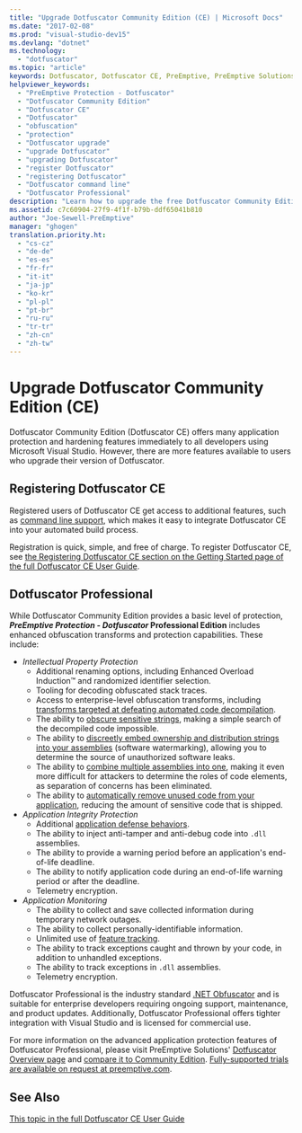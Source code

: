 ```yaml
---
title: "Upgrade Dotfuscator Community Edition (CE) | Microsoft Docs"
ms.date: "2017-02-08"
ms.prod: "visual-studio-dev15"
ms.devlang: "dotnet"
ms.technology: 
  - "dotfuscator"
ms.topic: "article"
keywords: Dotfuscator, Dotfuscator CE, PreEmptive, PreEmptive Solutions, PreEmptive Protection, protection, community edition, obfuscation, .NET, free, Visual Studio 2017, upgrade, command line
helpviewer_keywords: 
  - "PreEmptive Protection - Dotfuscator" 
  - "Dotfuscator Community Edition"
  - "Dotfuscator CE"
  - "Dotfuscator"
  - "obfuscation"
  - "protection"
  - "Dotfuscator upgrade"
  - "upgrade Dotfuscator"
  - "upgrading Dotfuscator"
  - "register Dotfuscator"
  - "registering Dotfuscator"
  - "Dotfuscator command line"
  - "Dotfuscator Professional"
description: "Learn how to upgrade the free Dotfuscator Community Edition included in Visual Studio 2017."
ms.assetid: c7c60904-27f9-4f1f-b79b-ddf65041b810
author: "Joe-Sewell-PreEmptive"
manager: "ghogen"
translation.priority.ht: 
  - "cs-cz"
  - "de-de"
  - "es-es"
  - "fr-fr"
  - "it-it"
  - "ja-jp"
  - "ko-kr"
  - "pl-pl"
  - "pt-br"
  - "ru-ru"
  - "tr-tr"
  - "zh-cn"
  - "zh-tw"
---
```


# Upgrade Dotfuscator Community Edition (CE)

Dotfuscator Community Edition (Dotfuscator CE) offers many application protection and hardening features immediately to all developers using Microsoft Visual Studio.
However, there are more features available to users who upgrade their version of Dotfuscator.

## Registering Dotfuscator CE

Registered users of Dotfuscator CE get access to additional features, such as [command line support][cli], which makes it easy to integrate Dotfuscator CE into your automated build process.

Registration is quick, simple, and free of charge.
To register Dotfuscator CE, see [the Registering Dotfuscator CE section on the Getting Started page of the full Dotfuscator CE User Guide][register-ce].

## Dotfuscator Professional

While Dotfuscator Community Edition provides a basic level of protection, 
***PreEmptive Protection - Dotfuscator* Professional Edition** includes enhanced obfuscation transforms and protection capabilities.
These include:

* *Intellectual Property Protection*
  * Additional renaming options, including Enhanced Overload Induction™ and randomized identifier selection.
  * Tooling for decoding obfuscated stack traces.
  * Access to enterprise-level obfuscation transforms, including [transforms targeted at defeating automated code decompilation][control-flow].
  * The ability to [obscure sensitive strings][string-encryption], making a simple search of the decompiled code impossible.
  * The ability to [discreetly embed ownership and distribution strings into your assemblies][watermarking] (software watermarking), allowing you to determine the source of unauthorized software leaks.
  * The ability to [combine multiple assemblies into one][linking], making it even more difficult for attackers to determine the roles of code elements, as separation of concerns has been eliminated.
  * The ability to [automatically remove unused code from your application][pruning], reducing the amount of sensitive code that is shipped.
* *Application Integrity Protection*
  * Additional [application defense behaviors][check-actions].
  * The ability to inject anti-tamper and anti-debug code into `.dll` assemblies.
  * The ability to provide a warning period before an application's end-of-life deadline.
  * The ability to notify application code during an end-of-life warning period or after the deadline.
  * Telemetry encryption.
* *Application Monitoring*
  * The ability to collect and save collected information during temporary network outages.
  * The ability to collect personally-identifiable information.
  * Unlimited use of [feature tracking][features].
  * The ability to track exceptions caught and thrown by your code, in addition to unhandled exceptions.
  * The ability to track exceptions in `.dll` assemblies.
  * Telemetry encryption.

Dotfuscator Professional is the industry standard [.NET Obfuscator][net-obfuscator] and is suitable for enterprise developers requiring ongoing support, maintenance, and product updates.
Additionally, Dotfuscator Professional offers tighter integration with Visual Studio and is licensed for commercial use.

For more information on the advanced application protection features of Dotfuscator Professional, please visit PreEmptive Solutions' [Dotfuscator Overview page][product-about] and [compare it to Community Edition][product-compare].
[Fully-supported trials are available on request at preemptive.com][eval].

## See Also

[This topic in the full Dotfuscator CE User Guide][full]

<!-- Copyright © 2017 PreEmptive Solutions, LLC -->

[control-flow]: https://www.preemptive.com/products/dotfuscator/features#controlflow
[string-encryption]: https://www.preemptive.com/products/dotfuscator/features#string
[watermarking]: https://www.preemptive.com/products/dotfuscator/features#watermarking
[linking]: https://www.preemptive.com/products/dotfuscator/features#linking
[pruning]: https://www.preemptive.com/products/dotfuscator/features#pruning

[check-actions]: https://www.preemptive.com/images/stories/Dotfuscator/webframe.html#Check%20Actions.html
[features]: https://www.preemptive.com/images/stories/Dotfuscator/webframe.html#Feature_Usage_Tracking_and_the_Feature_Attribute.html

[net-obfuscator]: https://www.preemptive.com/products/dotfuscator/overview
[eval]: https://www.preemptive.com/eval-request

[product-about]: https://www.preemptive.com/products/dotfuscator/overview
[product-compare]: https://www.preemptive.com/products/dotfuscator/compare-editions

[cli]: https://www.preemptive.com/dotfuscator/ce/docs/help/5.27/intro_cli.html
[register-ce]: https://www.preemptive.com/dotfuscator/ce/docs/help/5.27/gui_getstarted.html#register

[full]: https://www.preemptive.com/dotfuscator/ce/docs/help/5.27/intro_upgrades.html